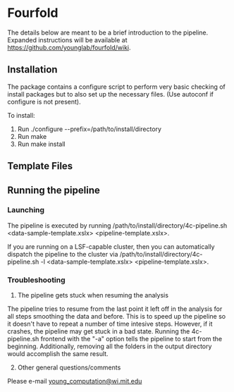 # Fourfold



The details below are meant to be a brief introduction to the pipeline. Expanded instructions will be available at https://github.com/younglab/fourfold/wiki.

## Installation

The package contains a configure script to perform very basic checking of install packages but to also set up the necessary files. (Use autoconf if configure is not present).

To install:

1. Run ./configure --prefix=/path/to/install/directory
2. Run make
3. Run make install

## Template Files

## Running the pipeline

### Launching

The pipeline is executed by running /path/to/install/directory/4c-pipeline.sh <data-sample-template.xslx> <pipeline-template.xslx>. 

If you are running on a LSF-capable cluster, then you can automatically dispatch the pipeline to the cluster via /path/to/install/directory/4c-pipeline.sh -l <data-sample-template.xslx> <pipeline-template.xslx>.

### Troubleshooting

1. The pipeline gets stuck when resuming the analysis

The pipeline tries to resume from the last point it left off in the analysis for all steps smoothing the data and before. This is to speed up the pipeline so it 
doesn't have to repeat a number of time intesive steps. However, if it crashes, the pipeline may get stuck in a bad state. Running the 4c-pipeline.sh frontend
with the "-a" option tells the pipeline to start from the beginning. Additionally, removing all the folders in the output directory would accomplish the same
result.

2. Other general questions/comments

Please e-mail young_computation@wi.mit.edu
